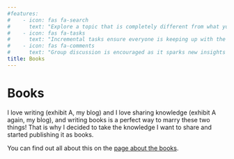 ```yaml
---
#features:
#    - icon: fas fa-search
#      text: "Explore a topic that is completely different from what you are used to"
#    - icon: fas fa-tasks
#      text: "Incremental tasks ensure everyone is keeping up with the group"
#    - icon: fas fa-comments
#      text: "Group discussion is encouraged as it sparks new insights and ideas"
title: Books
---
```


# Books

I love writing (exhibit A, my blog) and I love sharing knowledge
(exhibit A again, my blog), and writing books is a perfect way
to marry these two things!
That is why I decided to take the knowledge I want to share and
started publishing it as books.

You can find out all about this on the [page about the books][books].

[books]: ../books
